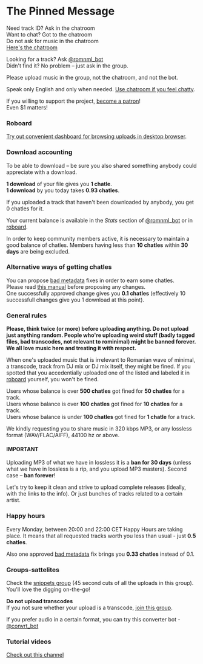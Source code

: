 # The Pinned Message

Need track ID? Ask in the chatroom  
Want to chat? Got to the chatroom  
Do not ask for music in the chatroom  
[Here's the chatroom](https://t.me/romnml)

Looking for a track? Ask [@romnml\_bot](https://t.me/romnml_bot)  
Didn't find it? No problem – just ask in the group.

Please upload music in the group, not the chatroom, and not the bot.

Speak only English and only when needed. [Use chatroom if you feel chatty](https://t.me/romnml).

If you willing to support the project, [become a patron](https://patreon.com/rominimal)!  
Even $1 matters!

### Roboard

[Try out convenient dashboard for browsing uploads in desktop browser](https://romnml.rv7.ru/).

### Download accounting

To be able to download – be sure you also shared something anybody could appreciate with a download.

**1 download** of your file gives you **1 chatle**.  
**1 download** by you today takes **0.93 chatles**.

If you uploaded a track that haven't been downloaded by anybody, you get 0 chatles for it.

Your current balance is available in the _Stats_ section of [@romnml\_bot](https://t.me/romnml_bot) or in [roboard](https://romnml.rv7.ru/).

In order to keep community members active, it is necessary to maintain a good balance of chatles. Members having less than **10 chatles** within **30 days** are being excluded.

### Alternative ways of getting chatles

You can propose [bad metadata](https://romnml.rv7.ru/?badTagged=true) fixes in order to earn some chatles.  
Please read [this manual](http://bit.ly/how-to-fix-metadata) before proposing any changes.  
One successfully approved change gives you **0.1 chatles** \(effectively 10 successfull changes give you 1 download at this point\).

### General rules

**Please, think twice \(or more\) before uploading anything. Do not upload just anything random. People who're uploading weird stuff \(badly tagged files, bad transcodes, not relevant to rominimal\) might be banned forever. We all love music here and treating it with respect.**

When one's uploaded music that is irrelevant to Romanian wave of minimal, a transcode, track from DJ mix or DJ mix itself, they might be fined. If you spotted that you accedentially uploaded one of the listed and labeled it in [roboard](https://romnml.rv7.ru/) yourself, you won't be fined.

Users whose balance is over **500 chatles** got fined for **50 chatles** for a track.  
Users whose balance is over **100 chatles** got fined for **10 chatles** for a track.  
Users whose balance is under **100 chatles** got fined for **1 chatle** for a track.

We kindly requesting you to share music in 320 kbps MP3, or any lossless format \(WAV/FLAC/AIFF\), 44100 hz or above.

#### IMPORTANT

Uploading MP3 of what we have in lossless it is a **ban for 30 days** \(unless what we have in lossless is a rip, and you upload MP3 masters\). Second case – **ban forever**!

Let's try to keep it clean and strive to upload complete releases \(ideally, with the links to the info\). Or just bunches of tracks related to a certain artist.

### Happy hours

Every Monday, between 20:00 and 22:00 CET Happy Hours are taking place. It means that all requested tracks worth you less than usual - just **0.5 chatles**.

Also one approved [bad metadata](https://romnml.rv7.ru/?badTagged=true) fix brings you **0.33 chatles** instead of 0.1.

### Groups-sattelites

Check the [snippets group](https://t.me/joinchat/ATDwrEYkooRWtBoXRRFp8Q) \(45 second cuts of all the uploads in this group\).  
You'll love the digging on-the-go!

**Do not upload transcodes**  
If you not sure whether your upload is a transcode, [join this group](https://t.me/joinchat/ATDwrFDxDvSammrC82ihrg).

If you prefer audio in a certain format, you can try this converter bot - [@convrt\_bot](https://t.me/convrt_bot)

### Tutorial videos

[Check out this channel](https://t.me/joinchat/AAAAAFdd1a1IiM9jHyWDsw)

